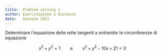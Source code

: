 ```yaml
---
title:  Problem solving 1
author: Esercitazione a distanza
date:   Gennaio 2021
---
```


Determinare l'equazione delle rette tangenti a *entrambe* le circonferenze di equazione

$$
  x^2 + y^2 = 1 \qquad \text{e} \qquad x^2 + y^2 - 10x + 21 = 0
$$
